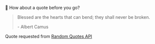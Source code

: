 📣 How about a quote before you go?

> Blessed are the hearts that can bend; they shall never be broken.
>
> <p>- Albert Camus</p>

Quote requested from [Random Quotes API](https://github.com/lukePeavey/quotable)
